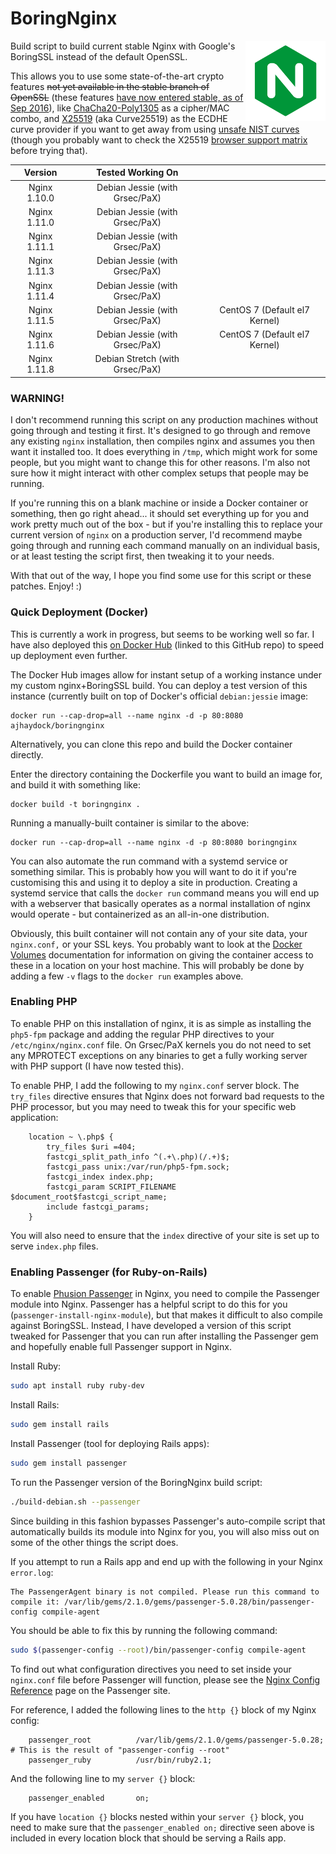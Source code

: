 BoringNginx
=========
<img align="right" src="https://raw.githubusercontent.com/ajhaydock/BoringNginx/master/nginx.png" alt="Nginx Logo" title="Nginx">

Build script to build current stable Nginx with Google's BoringSSL instead of the default OpenSSL.

This allows you to use some state-of-the-art crypto features ~~not yet available in the stable branch of OpenSSL~~ (these features [have now entered stable, as of Sep 2016](https://www.openssl.org/news/newslog.html)), like [ChaCha20-Poly1305](https://boringssl.googlesource.com/boringssl/+/de0b2026841c34193cacf5c97646b38439e13200) as a cipher/MAC combo, and [X25519](https://boringssl.googlesource.com/boringssl/+/4fb0dc4b031df7c9ac9d91fc34536e4e08b35d6a) (aka Curve25519) as the ECDHE curve provider if you want to get away from using [unsafe NIST curves](https://safecurves.cr.yp.to/) (though you probably want to check the X25519 [browser support matrix](https://www.chromestatus.com/feature/5682529109540864) before trying that).

|    Version   |        Tested Working On        |                               |
|:------------:|:-------------------------------:|:-----------------------------:|
| Nginx 1.10.0 |  Debian Jessie (with Grsec/PaX) |                               |
| Nginx 1.11.0 |  Debian Jessie (with Grsec/PaX) |                               |
| Nginx 1.11.1 |  Debian Jessie (with Grsec/PaX) |                               |
| Nginx 1.11.3 |  Debian Jessie (with Grsec/PaX) |                               |
| Nginx 1.11.4 |  Debian Jessie (with Grsec/PaX) |                               |
| Nginx 1.11.5 |  Debian Jessie (with Grsec/PaX) | CentOS 7 (Default el7 Kernel) |
| Nginx 1.11.6 |  Debian Jessie (with Grsec/PaX) | CentOS 7 (Default el7 Kernel) |
| Nginx 1.11.8 | Debian Stretch (with Grsec/PaX) |                               |

### WARNING!
I don't recommend running this script on any production machines without going through and testing it first. It's designed to go through and remove any existing `nginx` installation, then compiles nginx and assumes you then want it installed too. It does everything in `/tmp`, which might work for some people, but you might want to change this for other reasons. I'm also not sure how it might interact with other complex setups that people may be running.

If you're running this on a blank machine or inside a Docker container or something, then go right ahead... it should set everything up for you and work pretty much out of the box - but if you're installing this to replace your current version of `nginx` on a production server, I'd recommend maybe going through and running each command manually on an individual basis, or at least testing the script first, then tweaking it to your needs.

With that out of the way, I hope you find some use for this script or these patches. Enjoy! :)

### Quick Deployment (Docker)
This is currently a work in progress, but seems to be working well so far. I have also deployed this [on Docker Hub](https://hub.docker.com/r/ajhaydock/boringnginx/) (linked to this GitHub repo) to speed up deployment even further.

The Docker Hub images allow for instant setup of a working instance under my custom nginx+BoringSSL build. You can deploy a test version of this instance (currently built on top of Docker's official `debian:jessie` image:
```
docker run --cap-drop=all --name nginx -d -p 80:8080 ajhaydock/boringnginx
```

Alternatively, you can clone this repo and build the Docker container directly.

Enter the directory containing the Dockerfile you want to build an image for, and build it with something like:
```
docker build -t boringnginx .
```

Running a manually-built container is similar to the above:
```
docker run --cap-drop=all --name nginx -d -p 80:8080 boringnginx
```

You can also automate the run command with a systemd service or something similar. This is probably how you will want to do it if you're customising this and using it to deploy a site in production. Creating a systemd service that calls the `docker run` command means you will end up with a webserver that basically operates as a normal installation of nginx would operate - but containerized as an all-in-one distribution.

Obviously, this built container will not contain any of your site data, your `nginx.conf,` or your SSL keys. You probably want to look at the [Docker Volumes](https://docs.docker.com/engine/tutorials/dockervolumes/) documentation for information on giving the container access to these in a location on your host machine. This will probably be done by adding a few `-v` flags to the `docker run` examples above.

### Enabling PHP
To enable PHP on this installation of nginx, it is as simple as installing the `php5-fpm` package and adding the regular PHP directives to your `/etc/nginx/nginx.conf` file. On Grsec/PaX kernels you do not need to set any MPROTECT exceptions on any binaries to get a fully working server with PHP support (I have now tested this).

To enable PHP, I add the following to my `nginx.conf` server block. The `try_files` directive ensures that Nginx does not forward bad requests to the PHP processor, but you may need to tweak this for your specific web application:
```nginx
	location ~ \.php$ {
		try_files $uri =404;
		fastcgi_split_path_info ^(.+\.php)(/.+)$;
		fastcgi_pass unix:/var/run/php5-fpm.sock;
		fastcgi_index index.php;
		fastcgi_param SCRIPT_FILENAME $document_root$fastcgi_script_name;
		include fastcgi_params;
	}
```

You will also need to ensure that the `index` directive of your site is set up to serve `index.php` files.

### Enabling Passenger (for Ruby-on-Rails)
To enable [Phusion Passenger](https://www.phusionpassenger.com/) in Nginx, you need to compile the Passenger module into Nginx. Passenger has a helpful script to do this for you (`passenger-install-nginx-module`), but that makes it difficult to also compile against BoringSSL. Instead, I have developed a version of this script tweaked for Passenger that you can run after installing the Passenger gem and hopefully enable full Passenger support in Nginx.

Install Ruby:
```bash
sudo apt install ruby ruby-dev
```

Install Rails:
```bash
sudo gem install rails
```

Install Passenger (tool for deploying Rails apps):
```bash
sudo gem install passenger
```

To run the Passenger version of the BoringNginx build script:
```bash
./build-debian.sh --passenger
```

Since building in this fashion bypasses Passenger's auto-compile script that automatically builds its module into Nginx for you, you will also miss out on some of the other things the script does.

If you attempt to run a Rails app and end up with the following in your Nginx `error.log`:
```
The PassengerAgent binary is not compiled. Please run this command to compile it: /var/lib/gems/2.1.0/gems/passenger-5.0.28/bin/passenger-config compile-agent
```

You should be able to fix this by running the following command:
```bash
sudo $(passenger-config --root)/bin/passenger-config compile-agent
```

To find out what configuration directives you need to set inside your `nginx.conf` file before Passenger will function, please see the [Nginx Config Reference](https://www.phusionpassenger.com/library/config/nginx/reference/) page on the Passenger site.

For reference, I added the following lines to the `http {}` block of my Nginx config:
```nginx
	passenger_root			/var/lib/gems/2.1.0/gems/passenger-5.0.28; # This is the result of "passenger-config --root"
	passenger_ruby			/usr/bin/ruby2.1;
```

And the following line to my `server {}` block:
```nginx
	passenger_enabled		on;
```

If you have `location {}` blocks nested within your `server {}` block, you need to make sure that the `passenger_enabled on;` directive seen above is included in every location block that should be serving a Rails app.
